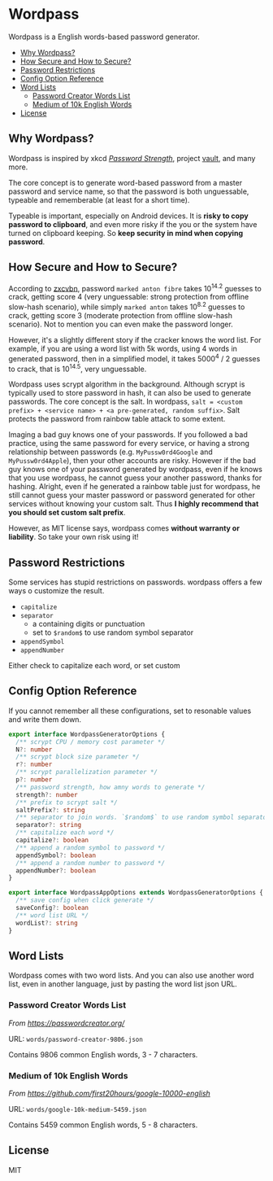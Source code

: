 # Wordpass

Wordpass is a English words-based password generator.

- [Why Wordpass?](#why-wordpass)
- [How Secure and How to Secure?](#how-secure-and-how-to-secure)
- [Password Restrictions](#password-restrictions)
- [Config Option Reference](#config-option-reference)
- [Word Lists](#word-lists)
  - [Password Creator Words List](#password-creator-words-list)
  - [Medium of 10k English Words](#medium-of-10k-english-words)
- [License](#license)

## Why Wordpass?

Wordpass is inspired by xkcd [*Password Strength*](https://xkcd.com/936/), project [vault](https://github.com/jcoglan/vault), and many more.

The core concept is to generate word-based password from a master password and service name, so that the password is both unguessable, typeable and rememberable (at least for a short time).

Typeable is important, especially on Android devices. It is **risky to copy password to clipboard**, and even more risky if the you or the system have turned on clipboard keeping. So **keep security in mind when copying password**.

## How Secure and How to Secure?

According to [zxcvbn](https://www.npmjs.com/package/zxcvbn), password `marked anton fibre` takes 10<sup>14.2</sup> guesses to crack, getting score 4 (very unguessable: strong protection from offline slow-hash scenario), while simply `marked anton` takes 10<sup>8.2</sup> guesses to crack, getting score 3 (moderate protection from offline slow-hash scenario). Not to mention you can even make the password longer.

However, it's a slightly different story if the cracker knows the word list. For example, if you are using a word list with 5k words, using 4 words in generated password, then in a simplified model, it takes 5000<sup>4</sup> / 2 guesses to crack, that is 10<sup>14.5</sup>, very unguessable.

Wordpass uses scrypt algorithm in the background. Although scrypt is typically used to store password in hash, it can also be used to generate passwords. The core concept is the salt. In wordpass, `salt = <custom prefix> + <service name> + <a pre-generated, random suffix>`. Salt protects the password from rainbow table attack to some extent.

Imaging a bad guy knows one of your passwords. If you followed a bad practice, using the same password for every service, or having a strong relationship between passwords (e.g. `MyPussw0rd4Google` and `MyPussw0rd4Apple`), then your other accounts are risky. However if the bad guy knows one of your password generated by wordpass, even if he knows that you use wordpass, he cannot guess your another password, thanks for hashing. Alright, even if he generated a rainbow table just for wordpass, he still cannot guess your master password or password generated for other services without knowing your custom salt. Thus **I highly recommend that you should set custom salt prefix**.

However, as MIT license says, wordpass comes **without warranty or liability**. So take your own risk using it!

## Password Restrictions

Some services has stupid restrictions on passwords. wordpass offers a few ways o customize the result.

- `capitalize`
- `separator`
  - a containing digits or punctuation
  - set to `$random$` to use random symbol separator
- `appendSymbol`
- `appendNumber`

Either check  to capitalize each word, or set custom

## Config Option Reference

If you cannot remember all these configurations, set to resonable values and write them down.

```typescript
export interface WordpassGeneratorOptions {
  /** scrypt CPU / memory cost parameter */
  N?: number
  /** scrypt block size parameter */
  r?: number
  /** scrypt parallelization parameter */
  p?: number
  /** password strength, how amny words to generate */
  strength?: number
  /** prefix to scrypt salt */
  saltPrefix?: string
  /** separator to join words. `$random$` to use random symbol separator */
  separator?: string
  /** capitalize each word */
  capitalize?: boolean
  /** append a random symbol to password */
  appendSymbol?: boolean
  /** append a random number to password */
  appendNumber?: boolean
}

export interface WordpassAppOptions extends WordpassGeneratorOptions {
  /** save config when click generate */
  saveConfig?: boolean
  /** word list URL */
  wordList?: string
}
```

## Word Lists

Wordpass comes with two word lists. And you can also use another word list, even in another language, just by pasting the word list json URL.

### Password Creator Words List

*From https://passwordcreator.org/*

URL: `words/password-creator-9806.json`

Contains 9806 common English words, 3 - 7 characters.

### Medium of 10k English Words

*From https://github.com/first20hours/google-10000-english*

URL: `words/google-10k-medium-5459.json`

Contains 5459 common English words, 5 - 8 characters.


## License

MIT
